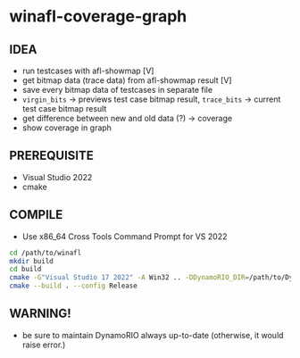 # winafl-coverage-graph
## IDEA
- run testcases with afl-showmap [V]
- get bitmap data (trace data) from afl-showmap result [V]
- save every bitmap data of testcases in separate file
- `virgin_bits` -> previews test case bitmap result, `trace_bits` -> current test case bitmap result
- get difference between new and old data (?) -> coverage
- show coverage in graph

## PREREQUISITE
- Visual Studio 2022
- cmake

## COMPILE
- Use x86_64 Cross Tools Command Prompt for VS 2022
```bash
cd /path/to/winafl
mkdir build
cd build
cmake -G"Visual Studio 17 2022" -A Win32 .. -DDynamoRIO_DIR=/path/to/DynamoRIO/cmake
cmake --build . --config Release
```

## WARNING!
- be sure to maintain DynamoRIO always up-to-date (otherwise, it would raise error.)
